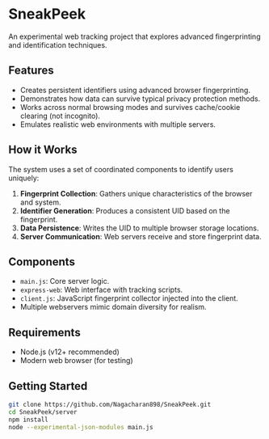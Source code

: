 # SneakPeek

An experimental web tracking project that explores advanced fingerprinting and identification techniques.

## Features

- Creates persistent identifiers using advanced browser fingerprinting.
- Demonstrates how data can survive typical privacy protection methods.
- Works across normal browsing modes and survives cache/cookie clearing (not incognito).
- Emulates realistic web environments with multiple servers.

## How it Works

The system uses a set of coordinated components to identify users uniquely:

1. **Fingerprint Collection**: Gathers unique characteristics of the browser and system.
2. **Identifier Generation**: Produces a consistent UID based on the fingerprint.
3. **Data Persistence**: Writes the UID to multiple browser storage locations.
4. **Server Communication**: Web servers receive and store fingerprint data.

## Components

- `main.js`: Core server logic.
- `express-web`: Web interface with tracking scripts.
- `client.js`: JavaScript fingerprint collector injected into the client.
- Multiple webservers mimic domain diversity for realism.

## Requirements

- Node.js (v12+ recommended)
- Modern web browser (for testing)

## Getting Started

```bash
git clone https://github.com/Nagacharan898/SneakPeek.git
cd SneakPeek/server
npm install
node --experimental-json-modules main.js
